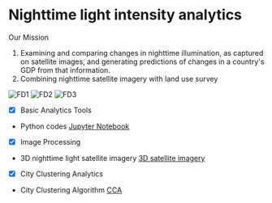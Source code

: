 # Nighttime light intensity analytics
Our Mission
1. Examining and comparing changes in nighttime illumination, as captured on satellite images, and generating predictions of changes in a country's GDP from that information.
2. Combining nighttime satellite imagery with land use survey

  ![FD1](https://github.com/hayashiyus/nighttime_light_intensity_analytics/blob/master/image/fractal1.png "Fractal Dimension1")
  ![FD2](https://github.com/hayashiyus/nighttime_light_intensity_analytics/blob/master/image/fractal2.png "Fractal Dimension2")
  ![FD3](https://github.com/hayashiyus/nighttime_light_intensity_analytics/blob/master/image/fractal3.png "Fractal Dimension3")

- [x] Basic Analytics Tools
 - Python codes
  [Jupyter Notebook](https://github.com/hayashiyus/nighttime_light_intensity_analytics/blob/master/ipynb/nighttime_light_intensity_analysis.ipynb "Jupyter Notebook")

- [x] Image Processing
 - 3D nighttime light satellite imagery
  [3D satellite imagery](http://hayashiyusuke.sub.jp/info/rglmodel.html "3D Imagery")

- [x] City Clustering Analytics
 - City Clustering Algorithm
  [CCA](http://www.pnas.org/content/105/48/18702.full.pdf "CCA")
